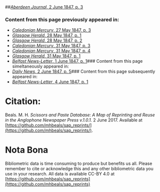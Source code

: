 ##[*Aberdeen Journal*, 2 June 1847, p. 3](https://mhbeals.github.io/sap_html/Aberdeen-Journal/Aberdeen-Journal-2-June-1847-p-3)

### Content from this page previously appeared in:
+ [*Caledonian Mercury*, 27 May 1847, p. 3](https://mhbeals.github.io/sap_html/Caledonian-Mercury/Caledonian-Mercury-27-May-1847-p-3)
+ [*Glasgow Herald*, 28 May 1847, p. 1](https://mhbeals.github.io/sap_html/Glasgow-Herald/Glasgow-Herald-28-May-1847-p-1)
+ [*Glasgow Herald*, 28 May 1847, p. 2](https://mhbeals.github.io/sap_html/Glasgow-Herald/Glasgow-Herald-28-May-1847-p-2)
+ [*Caledonian Mercury*, 31 May 1847, p. 3](https://mhbeals.github.io/sap_html/Caledonian-Mercury/Caledonian-Mercury-31-May-1847-p-3)
+ [*Caledonian Mercury*, 31 May 1847, p. 4](https://mhbeals.github.io/sap_html/Caledonian-Mercury/Caledonian-Mercury-31-May-1847-p-4)
+ [*Glasgow Herald*, 31 May 1847, p. 1](https://mhbeals.github.io/sap_html/Glasgow-Herald/Glasgow-Herald-31-May-1847-p-1)
+ [*Belfast News-Letter*, 1 June 1847, p. 1](https://mhbeals.github.io/sap_html/Belfast-News-Letter/Belfast-News-Letter-1-June-1847-p-1)### Content from this page simeltaneously appeared in:
+ [*Daily News*, 2 June 1847, p. 5](https://mhbeals.github.io/sap_html/Daily-News/Daily-News-2-June-1847-p-5)### Content from this page subsequently appeared in:
+ [*Belfast News-Letter*, 4 June 1847, p. 1](https://mhbeals.github.io/sap_html/Belfast-News-Letter/Belfast-News-Letter-4-June-1847-p-1)
                    
# Citation: 

Beals. M. H. *Scissors and Paste Database: A Map of Reprinting and Reuse in the Anglophone Newspaper Press v.1.0.1.* 2 June 2017. Available at [https://github.com/mhbeals/sap_reprints/](https://github.com/mhbeals/sap_reprints/). 
                    
# Nota Bona

Bibliometric data is time consuming to produce but benefits us all. Please remember to cite or acknowledge this and any other bibliometric data you use in your research. All data is available CC-BY 4.0 at [https://github.com/mhbeals/sap_reprints](https://github.com/mhbeals/sap_reprints)